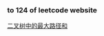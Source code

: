 ### to 124 of leetcode website

[二叉树中的最大路径和](https://leetcode-cn.com/problems/binary-tree-maximum-path-sum/submissions/)